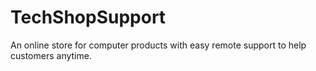# TechShopSupport
An online store for computer products with easy remote support to help customers anytime.
